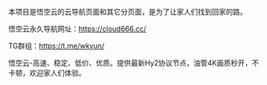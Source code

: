 本项目是悟空云的云导航页面和其它分页面，是为了让家人们找到回家的路。

悟空云永久导航网址：https://cloud666.cc/

TG群组：https://t.me/wkyun/

悟空云-高速、稳定、低价、优质。提供最新Hy2协议节点，油管4K画质秒开，不卡顿，欢迎家人们体验。
